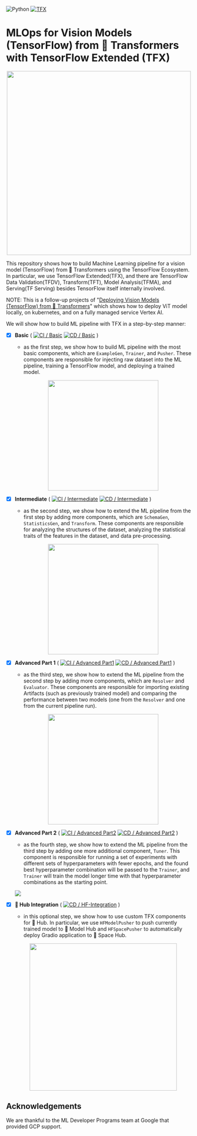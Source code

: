 ![Python](https://img.shields.io/badge/python-3.9-blue.svg) [![TFX](https://img.shields.io/badge/TFX-1.9.1-orange)](https://www.tensorflow.org/tfx)

# MLOps for Vision Models (TensorFlow) from 🤗 Transformers with TensorFlow Extended (TFX)

<p align="center">
  <img height="500px" src="https://i.ibb.co/fr9DBMb/2022-09-30-5-16-28.png"/>
</p>

This repository shows how to build Machine Learning pipeline for a vision model (TensorFlow) from 🤗 Transformers using the TensorFlow Ecosystem. In particular, we use TensorFlow Extended(TFX), and there are TensorFlow Data Validation(TFDV), Transform(TFT), Model Analysis(TFMA), and Serving(TF Serving) besides TensorFlow itself internally involved.

NOTE: This is a follow-up projects of "[Deploying Vision Models (TensorFlow) from 🤗 Transformers](https://github.com/sayakpaul/deploy-hf-tf-vision-models)" which shows how to deploy ViT model locally, on kubernetes, and on a fully managed service Vertex AI.

We will show how to build ML pipeline with TFX in a step-by-step manner:
- [X] **Basic** ( [![CI / Basic](https://github.com/deep-diver/mlops-hf-tf-vision-models/actions/workflows/ci-basic.yml/badge.svg)](https://github.com/deep-diver/mlops-hf-tf-vision-models/actions/workflows/ci-basic.yml) [![CD / Basic](https://github.com/deep-diver/mlops-hf-tf-vision-models/actions/workflows/cd-basic.yml/badge.svg)](https://github.com/deep-diver/mlops-hf-tf-vision-models/actions/workflows/cd-basic.yml) )
  - as the first step, we show how to build ML pipeline with the most basic components, which are `ExampleGen`, `Trainer`, and `Pusher`. These components are responsible for injecting raw dataset into the ML pipeline, training a TensorFlow model, and deploying a trained model.

  <p align="center">
    <img height="300px" src="https://i.ibb.co/h24PB0F/basic.png"/>
  </p>

- [X] **Intermediate** ( [![CI / Intermediate](https://github.com/deep-diver/mlops-hf-tf-vision-models/actions/workflows/ci-intermediate.yml/badge.svg)](https://github.com/deep-diver/mlops-hf-tf-vision-models/actions/workflows/ci-intermediate.yml) [![CD / Intermediate](https://github.com/deep-diver/mlops-hf-tf-vision-models/actions/workflows/cd-intermediate.yml/badge.svg)](https://github.com/deep-diver/mlops-hf-tf-vision-models/actions/workflows/cd-intermediate.yml) )
  - as the second step, we show how to extend the ML pipeline from the first step by adding more components, which are `SchemaGen`, `StatisticsGen`, and `Transform`. These components are responsible for analyzing the structures of the dataset, analyzing the statistical traits of the features in the dataset, and data pre-processing.
  
  <p align="center">
    <img height="300px" src="https://i.ibb.co/pKh3y53/intermediate.png"/>
  </p>

- [X] **Advanced Part 1** ( [![CI / Advanced Part1](https://github.com/deep-diver/mlops-hf-tf-vision-models/actions/workflows/ci-advanced-1.yml/badge.svg)](https://github.com/deep-diver/mlops-hf-tf-vision-models/actions/workflows/ci-advanced-1.yml) [![CD / Advanced Part1](https://github.com/deep-diver/mlops-hf-tf-vision-models/actions/workflows/cd-advanced-1.yml/badge.svg)](https://github.com/deep-diver/mlops-hf-tf-vision-models/actions/workflows/cd-advanced-1.yml) )
  - as the third step, we show how to extend the ML pipeline from the second step by adding more components, which are `Resolver` and `Evaluator`. These components are responsible for importing existing Artifacts (such as previously trained model) and comparing the performance between two models (one from the `Resolver` and one from the current pipeline run).

  <p align="center">
    <img height="300px" src="https://i.ibb.co/F0hC9fF/Screen-Shot-2022-09-29-at-12-34-41-AM.png"/>
  </p>

- [X] **Advanced Part 2** ( [![CI / Advanced Part2](https://github.com/deep-diver/mlops-hf-tf-vision-models/actions/workflows/ci-advanced-2.yml/badge.svg)](https://github.com/deep-diver/mlops-hf-tf-vision-models/actions/workflows/ci-advanced-2.yml) [![CD / Advanced Part2](https://github.com/deep-diver/mlops-hf-tf-vision-models/actions/workflows/cd-advanced-2.yml/badge.svg)](https://github.com/deep-diver/mlops-hf-tf-vision-models/actions/workflows/cd-advanced-2.yml) )
  - as the fourth step, we show how to extend the ML pipeline from the third step by adding one more additional component, `Tuner`. This component is responsible for running a set of experiments with different sets of hyperparameters with fewer epochs, and the found best hyperparameter combination will be passed to the `Trainer`, and `Trainer` will train the model longer time with that hyperparameter combinations as the starting point.

  ![](https://i.ibb.co/xmwbw7W/advanced2.png)

- [X] **🤗 Hub Integration** ( [![CD / HF-Integration](https://github.com/deep-diver/mlops-hf-tf-vision-models/actions/workflows/cd-hf-integration.yml/badge.svg)](https://github.com/deep-diver/mlops-hf-tf-vision-models/actions/workflows/cd-hf-integration.yml) )
  - in this optional step, we show how to use custom TFX components for 🤗 Hub. In particular, we use `HFModelPusher` to push currently trained model to 🤗 Model Hub and `HFSpacePusher` to automatically deploy Gradio application to 🤗 Space Hub.
  
  <p align="center">
    <img height="400px" src="https://i.ibb.co/1zZYhVR/hf-integration.png"/>
  </p> 

## Acknowledgements

We are thankful to the ML Developer Programs team at Google that provided GCP support.

